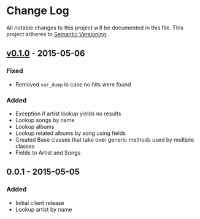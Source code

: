 # Change Log
All notable changes to this project will be documented in this file.
This project adheres to [Semantic Versioning](http://semver.org/).

## [v0.1.0] - 2015-05-06 ##

### Fixed ###
- Removed `var_dump` in case no hits were found

### Added ###
- Exception if artist lookup yields no results
- Lookup songs by name
- Lookup albums
- Lookup related albums by song using fields
- Created Base classes that take over generic methods used by multiple classes
- Fields to Artist and Songs

## 0.0.1 - 2015-05-05 ##
### Added ###
- Initial client release
- Lookup artist by name

[unreleased]: https://github.com/PBXg33k/vocadb-php/compare/v0.1.0...develop
[v0.1.0]: https://github.com/PBXg33k/vocadb-php/compare/v0.0.1...v0.1.0